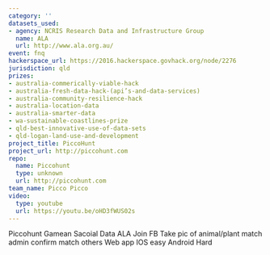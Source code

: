 ```yaml
---
category: ''
datasets_used:
- agency: NCRIS Research Data and Infrastructure Group
  name: ALA
  url: http://www.ala.org.au/
event: fnq
hackerspace_url: https://2016.hackerspace.govhack.org/node/2276
jurisdiction: qld
prizes:
- australia-commerically-viable-hack
- australia-fresh-data-hack-(api’s-and-data-services)
- australia-community-resilience-hack
- australia-location-data
- australia-smarter-data
- wa-sustainable-coastlines-prize
- qld-best-innovative-use-of-data-sets
- qld-logan-land-use-and-development
project_title: PiccoHunt
project_url: http://piccohunt.com
repo:
  name: Piccohunt
  type: unknown
  url: http://piccohunt.com
team_name: Picco Picco
video:
  type: youtube
  url: https://youtu.be/oHD3fWUS02s
---
```


Piccohunt Gamean Sacoial
Data ALA
Join FB
Take pic of animal/plant
match
admin confirm match others
Web app IOS easy
Android Hard
